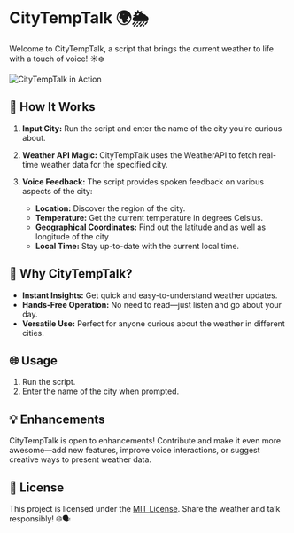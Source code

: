 # CityTempTalk 🌍🌦️

Welcome to CityTempTalk, a script that brings the current weather to life with a touch of voice! ☀️❄️

![CityTempTalk in Action](https://media.giphy.com/media/l0HlM6oMVfvqZgSMU/giphy.gif)

## 🚀 How It Works

1. **Input City:** Run the script and enter the name of the city you're curious about.

2. **Weather API Magic:** CityTempTalk uses the WeatherAPI to fetch real-time weather data for the specified city.

3. **Voice Feedback:** The script provides spoken feedback on various aspects of the city:
   - **Location:** Discover the region of the city.
   - **Temperature:** Get the current temperature in degrees Celsius.
   - **Geographical Coordinates:** Find out the latitude and as well as longitude of the city
   - **Local Time:** Stay up-to-date with the current local time.

## 🌟 Why CityTempTalk?

- **Instant Insights:** Get quick and easy-to-understand weather updates.
- **Hands-Free Operation:** No need to read—just listen and go about your day.
- **Versatile Use:** Perfect for anyone curious about the weather in different cities.

## 🌐 Usage

1. Run the script.
2. Enter the name of the city when prompted.

## 💡 Enhancements

CityTempTalk is open to enhancements! Contribute and make it even more awesome—add new features, improve voice interactions, or suggest creative ways to present weather data.

## 📜 License

This project is licensed under the [MIT License](LICENSE). Share the weather and talk responsibly! 🌐🗣️
